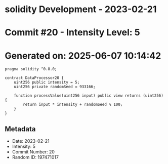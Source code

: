 ﻿# solidity Development - 2023-02-21
# Commit #20 - Intensity Level: 5
# Generated on: 2025-06-07 10:14:42
```solidity
pragma solidity ^0.8.0;

contract DataProcessor20 {
    uint256 public intensity = 5;
    uint256 private randomSeed = 933166;

    function processValue(uint256 input) public view returns (uint256) {
        return input * intensity + randomSeed % 100;
    }
}
```
## Metadata
- Date: 2023-02-21
- Intensity: 5
- Commit Number: 20
- Random ID: 197471017
